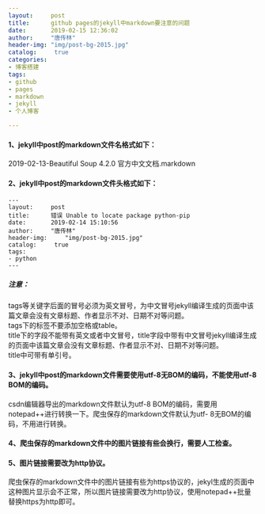 ```yaml
---
layout:		post
title: 		github pages的jekyll中markdown要注意的问题
date: 		2019-02-15 12:36:02
author:		"唐传林"
header-img: "img/post-bg-2015.jpg"
catalog:	 true
categories:
- 博客搭建
tags:
- github
- pages
- markdown
- jekyll
- 个人博客

---
```

####  1、jekyll中post的markdown文件名格式如下：

2019-02-13-Beautiful Soup 4.2.0 官方中文文档.markdown

####  2、jekyll中post的markdown文件头格式如下：

    
    
    ---
    layout:		post
    title: 		错误 Unable to locate package python-pip
    date: 		2019-02-14 15:10:56
    author:		"唐传林"
    header-img: 	"img/post-bg-2015.jpg"
    catalog:	 true
    tags:
    - python
    ---
    

#####  注意：

tags等关键字后面的冒号必须为英文冒号，为中文冒号jekyll编译生成的页面中该篇文章会没有文章标题、作者显示不对、日期不对等问题。  
tags下的标签不要添加空格或table。  
title下的字段不能带有英文或者中文冒号，title字段中带有中文冒号jekyll编译生成的页面中该篇文章会没有文章标题、作者显示不对、日期不对等问题。  
title中可带有单引号。

####  3、jekyll中post的markdown文件需要使用utf-8无BOM的编码，不能使用utf-8 BOM的编码。

csdn编辑器导出的markdown文件默认为utf-8 BOM的编码，需要用notepad++进行转换一下。爬虫保存的markdown文件默认为utf-
8无BOM的编码，不用进行转换。

####  4、爬虫保存的markdown文件中的图片链接有些会换行，需要人工检查。

####  5、图片链接需要改为http协议。

爬虫保存的markdown文件中的图片链接有些为https协议的，jekyl生成的页面中这种图片显示会不正常，所以图片链接需要改为http协议，使用notepad++批量替换https为http即可。

